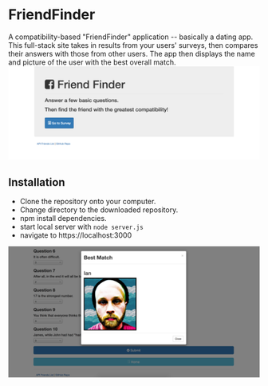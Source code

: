 # FriendFinder
A compatibility-based "FriendFinder" application -- basically a dating app. This full-stack site takes in results from your users' surveys, then compares their answers with those from other users. The app then displays the name and picture of the user with the best overall match.
![Home Screen](/images/image1.png "FriendFinder") 

## Installation
* Clone the repository onto your computer.
* Change directory to the downloaded repository.
* npm install dependencies.
* start local server with `node server.js`
* navigate to https://localhost:3000


![User Experience](/images/image2.png "FriendFinder") 